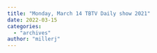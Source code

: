 ```yaml
---
title: "Monday, March 14 TBTV Daily show 2021"
date: 2022-03-15
categories: 
  - "archives"
author: "millerj"
---
```



